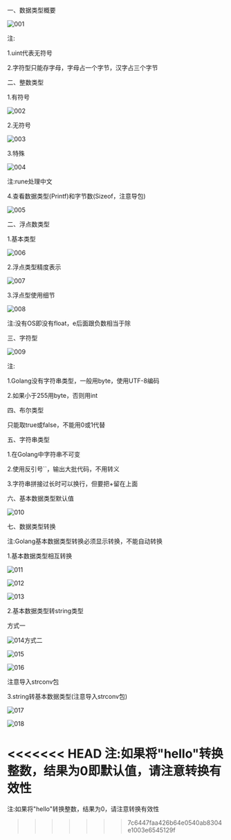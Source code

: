 一、数据类型概要

![001](001.png)

注:

1.uint代表无符号

2.字符型只能存字母，字母占一个字节，汉字占三个字节

二、整数类型

1.有符号

![002](002.png)

2.无符号

![003](003.png)

3.特殊

![004](004.png)

注:rune处理中文

4.查看数据类型(Printf)和字节数(Sizeof，注意导包)

![005](005.png)

二、浮点数类型

1.基本类型

![006](006.png)

2.浮点类型精度表示

![007](007.png)

3.浮点型使用细节

![008](008.png)

注:没有OS即没有float，e后面跟负数相当于除

三、字符型

![009](009.png)

注:

1.Golang没有字符串类型，一般用byte，使用UTF-8编码

2.如果小于255用byte，否则用int

四、布尔类型

只能取true或false，不能用0或1代替

五、字符串类型

1.在Golang中字符串不可变

2.使用反引号``，输出大批代码，不用转义

3.字符串拼接过长时可以换行，但要把+留在上面

六、基本数据类型默认值

![010](010.png)

七、数据类型转换

注:Golang基本数据类型转换必须显示转换，不能自动转换

1.基本数据类型相互转换

![011](011.png)

![012](012.png)

![013](013.png)

2.基本数据类型转string类型

方式一

![014](014.png)方式二

![015](015.png)

![016](016.png)

注意导入strconv包

3.string转基本数据类型(注意导入strconv包)

![017](017.png)

![018](018.png)

<<<<<<< HEAD
注:如果将"hello"转换整数，结果为0即默认值，请注意转换有效性
=======
注:如果将"hello"转换整数，结果为0，请注意转换有效性
>>>>>>> 7c6447faa426b64e0540ab8304e1003e6545129f
